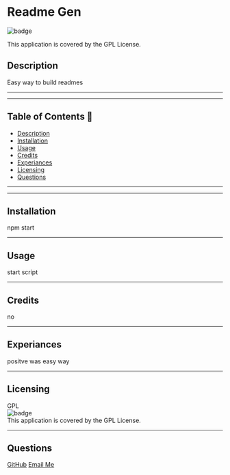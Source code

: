 
  # Readme Gen

![badge](https://img.shields.io/badge/license-GPL-blueviolet) 
  <br />

  This application is covered by the GPL License.

 ## Description
 Easy way to build readmes

 ------------------
 ------------------
 
 ## Table of Contents 🔎
   - [Description](#description)
   - [Installation](#installation)
   - [Usage](#usage)
   - [Credits](#credits)
   - [Experiances](#experiances)
   - [Licensing](#licensing)
   - [Questions](#questions)
 
 ------------------
 ------------------

 ## Installation
 npm start

 ------------------


 ## Usage
 start script

 ------------------
 

 ## Credits
 no

 ------------------


 ## Experiances
 positve was easy way

 ------------------


 ## Licensing
 GPL
 <br>
  ![badge](https://img.shields.io/badge/license-GPL-blueviolet) 
  <br />
  This application is covered by the GPL License.


 ------------------


 ## Questions
 [GitHub](https://github.com/jberg)
 [Email Me](mailto:justin@test.com)

